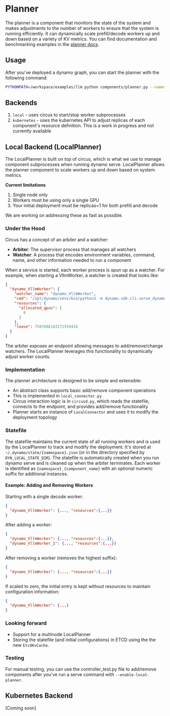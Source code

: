 <!--
SPDX-FileCopyrightText: Copyright (c) 2024-2025 NVIDIA CORPORATION & AFFILIATES. All rights reserved.
SPDX-License-Identifier: Apache-2.0

Licensed under the Apache License, Version 2.0 (the "License");
you may not use this file except in compliance with the License.
You may obtain a copy of the License at

https://www.apache.org/licenses/LICENSE-2.0

Unless required by applicable law or agreed to in writing, software
distributed under the License is distributed on an "AS IS" BASIS,
WITHOUT WARRANTIES OR CONDITIONS OF ANY KIND, either express or implied.
See the License for the specific language governing permissions and
limitations under the License.
-->

# Planner

The planner is a component that monitors the state of the system and makes adjustments to the number of workers to ensure that the system is running efficiently. It can dynamically scale prefill/decode workers up and down based on a variety of KV metrics. You can find documentation and benchmarking examples in the [planner docs](../../docs/planner.md).

## Usage

After you've deployed a dynamo graph, you can start the planner with the following command:

```bash
PYTHONPATH=/workspace/examples/llm python components/planner.py --namespace <namespace>
```

## Backends

1. `local` - uses circus to start/stop worker subprocesses
2. `kubernetes` - uses the kubernetes API to adjust replicas of each component's resource definition. This is a work in progress and not currently available

## Local Backend (LocalPlanner)

The LocalPlanner is built on top of circus, which is what we use to manage component subprocesses when running dynamo serve. LocalPlanner allows the planner component to scale workers up and down based on system metrics.

**Current limitations**
1. Single node only
2. Workers must be using only a single GPU
3. Your initial deployment must be replicas=1 for both prefill and decode

We are working on addressing these as fast as possible.

### Under the Hood

Circus has a concept of an arbiter and a watcher:
- **Arbiter**: The supervisor process that manages all watchers
- **Watcher**: A process that encodes environment variables, command, name, and other information needed to run a component

When a service is started, each worker process is spun up as a watcher. For example, when starting a VllmWorker, a watcher is created that looks like:

```json
{
  "dynamo_VllmWorker": {
    "watcher_name": "dynamo_VllmWorker",
    "cmd": "/opt/dynamo/venv/bin/python3 -m dynamo.sdk.cli.serve_dynamo graphs.agg_router:Frontend --service-name VllmWorker --worker-id $(CIRCUS.WID) --worker-env [{\"CUDA_VISIBLE_DEVICES\": \"0\"}]",
    "resources": {
      "allocated_gpus": [
        0
      ]
    },
    "lease": 7587886183172559418
  }
}
```

The arbiter exposes an endpoint allowing messages to add/remove/change watchers. The LocalPlanner leverages this functionality to dynamically adjust worker counts.

### Implementation

The planner architecture is designed to be simple and extensible:
- An abstract class supports basic add/remove component operations
- This is implemented in `local_connector.py`
- Circus interaction logic is in `circusd.py`, which reads the statefile, connects to the endpoint, and provides add/remove functionality
- Planner starts an instance of `LocalConnector` and uses it to modify the deployment topology

### Statefile

The statefile maintains the current state of all running workers and is used by the LocalPlanner to track and modify the deployment. It's stored at `~/.dynamo/state/{namespace}.json` (or in the directory specified by `DYN_LOCAL_STATE_DIR`). The statefile is automatically created when you run dynamo serve and is cleaned up when the arbiter terminates. Each worker is identified as `{namespace}_{component_name}` with an optional numeric suffix for additional instances.

#### Example: Adding and Removing Workers

Starting with a single decode worker:
```json
{
  "dynamo_VllmWorker": {..., "resources":{...}}
}
```

After adding a worker:
```json
{
  "dynamo_VllmWorker": {..., "resources":{...}},
  "dynamo_VllmWorker_1": {..., "resources":{...}}
}
```

After removing a worker (removes the highest suffix):
```json
{
  "dynamo_VllmWorker": {..., "resources":{...}}
}
```

If scaled to zero, the initial entry is kept without resources to maintain configuration information:
```json
{
  "dynamo_VllmWorker": {...}
}
```

### Looking forward

- Support for a multinode LocalPlanner
- Storing the statefile (and initial configurations) in ETCD using the the new `EtcdKvCache`.

### Testing

For manual testing, you can use the controller_test.py file to add/remove components after you've run a serve command with `--enable-local-planner`.

## Kubernetes Backend

[Coming soon]


